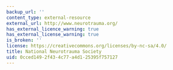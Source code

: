 ```yaml
---
backup_url: ''
content_type: external-resource
external_url: http://www.neurotrauma.org/
has_external_licence_warning: true
has_external_license_warning: true
is_broken: ''
license: https://creativecommons.org/licenses/by-nc-sa/4.0/
title: National Neurotrauma Society
uid: 0cced149-2f43-4c77-a4d1-25395f757127
---
```

